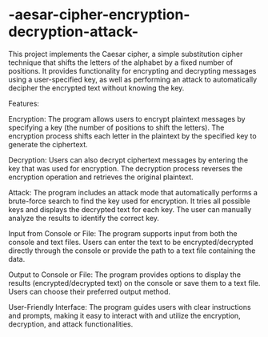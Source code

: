 # -aesar-cipher-encryption-decryption-attack-
This project implements the Caesar cipher, a simple substitution cipher technique that shifts the letters of the alphabet by a fixed number of positions. It provides functionality for encrypting and decrypting messages using a user-specified key, as well as performing an attack to automatically decipher the encrypted text without knowing the key.

Features:

Encryption: The program allows users to encrypt plaintext messages by specifying a key (the number of positions to shift the letters). The encryption process shifts each letter in the plaintext by the specified key to generate the ciphertext.

Decryption: Users can also decrypt ciphertext messages by entering the key that was used for encryption. The decryption process reverses the encryption operation and retrieves the original plaintext.

Attack: The program includes an attack mode that automatically performs a brute-force search to find the key used for encryption. It tries all possible keys and displays the decrypted text for each key. The user can manually analyze the results to identify the correct key.

Input from Console or File: The program supports input from both the console and text files. Users can enter the text to be encrypted/decrypted directly through the console or provide the path to a text file containing the data.

Output to Console or File: The program provides options to display the results (encrypted/decrypted text) on the console or save them to a text file. Users can choose their preferred output method.

User-Friendly Interface: The program guides users with clear instructions and prompts, making it easy to interact with and utilize the encryption, decryption, and attack functionalities.

